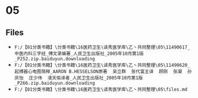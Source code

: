 # 05

## Files

- `F:/【01分类书籍】\分类书籍\16医药卫生\读秀医学库\乙丶共同整理\05\11490617_中医内科三字经_傅文录编著_人民卫生出版社_2005年10月第1版_P252.zip.baiduyun.downloading`
- `F:/【01分类书籍】\分类书籍\16医药卫生\读秀医学库\乙丶共同整理\05\11490620_起搏器心电图简释_AARON B.HESSELSON原著  吴立群  张代富主译  顾刚  张凝  孙庆怡  庄少伟  凌天佑译者_人民卫生出版社_2005年10月第1版_P266.zip.baiduyun.downloading`
- `F:/【01分类书籍】\分类书籍\16医药卫生\读秀医学库\乙丶共同整理\05\files.md`
